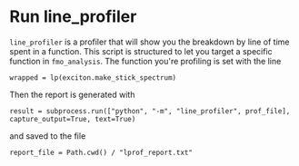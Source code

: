 # Run line_profiler

`line_profiler` is a profiler that will show you the breakdown by line of time spent in a function. This script is structured to let you target a specific function in `fmo_analysis`. The function you're profiling is set with the line
```
wrapped = lp(exciton.make_stick_spectrum)
```
Then the report is generated with
```
result = subprocess.run(["python", "-m", "line_profiler", prof_file], capture_output=True, text=True)
```
and saved to the file
```
report_file = Path.cwd() / "lprof_report.txt"
```